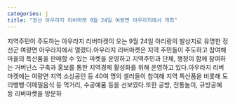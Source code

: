 ```yaml
---
categories: j
title: "정선 아우라지 리버마켓 9월 24일 여량면 아우라지에서 개최"
---
```

지역주민이 주도하는 아우라지 리버마켓이 오는 9월 24일 아리랑의 발상지로 유명한 정선군 여량면 아우라지에서 열렸다.아우라지 리버마켓은 지역 주민들이 주도하고 참여해 마을의 특산품을 판매할 수 있는 마켓을 운영하고 지역주민과 단체, 행정이 함께 참여하는 거버넌스 구축과 홍보를 통한 지역경제 활성화를 위해 운영하고 있다.아우라지 리버마켓에는 여량면 지역 소상공인 등 40여 명의 셀러들이 참여해 지역 특산품을 비롯해 도리뱅뱅&middot;이메밀음식 등 먹거리, 수공예품 등을 선보였다.또한 공방, 전통놀이, 규방공예 등 리버마켓을 방문하